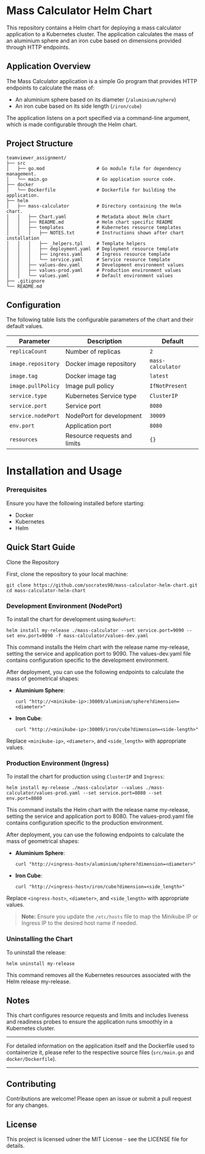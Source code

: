 # Mass Calculator Helm Chart

This repository contains a Helm chart for deploying a mass calculator application to a Kubernetes cluster. The application calculates the mass of an aluminium sphere and an iron cube based on dimensions provided through HTTP endpoints.

## Application Overview

The Mass Calculator application is a simple Go program that provides HTTP endpoints to calculate the mass of:
- An aluminium sphere based on its diameter (`/aluminium/sphere`)
- An iron cube based on its side length (`/iron/cube`)

The application listens on a port specified via a command-line argument, which is made configurable through the Helm chart.

## Project Structure
```shell
teamviewer_assignment/
├── src
│   ├── go.mod                   # Go module file for dependency management.
│   └── main.go                  # Go application source code.
├── docker
│   └── Dockerfile               # Dockerfile for building the application.
├── helm
│   ├── mass-calculator          # Directory containing the Helm chart.
│   │   ├── Chart.yaml           # Metadata about Helm chart
│   │   ├── README.md            # Helm chart specific README
│   │   ├── templates            # Kubernetes resource templates
│   │   │   ├── NOTES.txt        # Instructions shown after chart installation
│   │   │   ├── _helpers.tpl     # Template helpers
│   │   │   ├── deployment.yaml  # Deployment resource template
│   │   │   ├── ingress.yaml     # Ingress resource template
│   │   │   └── service.yaml     # Service resource template
│   │   ├── values-dev.yaml      # Development environment values
│   │   ├── values-prod.yaml     # Production environment values
│   │   └── values.yaml          # Default environment values
├── .gitignore
└── README.md

```

## Configuration
The following table lists the configurable parameters of the chart and their default values.


| Parameter          | Description                  | Default           |
| ------------------ | ---------------------------- | ----------------- |
| `replicaCount`     | Number of replicas           | `2`               |
| `image.repository` | Docker image repository      | `mass-calculator` |
| `image.tag`        | Docker image tag             | `latest`          |
| `image.pullPolicy` | Image pull policy            | `IfNotPresent`    |
| `service.type`     | Kubernetes Service type      | `ClusterIP`       |
| `service.port`     | Service port                 | `8080`            |
| `service.nodePort` | NodePort for development     | `30009`           |
| `env.port`         | Application port             | `8080`            |
| `resources`        | Resource requests and limits | `{}`              |

# Installation and Usage

### Prerequisites
Ensure you have the following installed before starting:
- Docker
- Kubernetes
- Helm

## Quick Start Guide

Clone the Repository

First, clone the repository to your local machine:
```shell
git clone https://github.com/socrates90/mass-calculator-helm-chart.git
cd mass-calculator-helm-chart
```

### Development Environment (NodePort)

To install the chart for development using `NodePort`:
```shell
helm install my-release ./mass-calculator --set service.port=9090 --set env.port=9090 -f mass-calculator/values-dev.yaml
```
This command installs the Helm chart with the release name my-release, setting the service and application port to 9090. The values-dev.yaml file contains configuration specific to the development environment.

After deployment, you can use the following endpoints to calculate the mass of geometrical shapes:
- **Aluminium Sphere**:
    ```shell
    curl "http://<minikube-ip>:30009/aluminium/sphere?dimension=<diameter>"
    ```
- **Iron Cube**:
    ```shell
    curl "http://<minikube-ip>:30009/iron/cube?dimension=<side-length>" 
    ```
Replace `<minikube-ip>`, `<diameter>`, and `<side_length>` with appropriate values.

### Production Environment (Ingress)
To install the chart for production using `ClusterIP` and `Ingress`:
```shell
helm install my-release ./mass-calculator --values ./mass-calculator/values-prod.yaml --set service.port=8080 --set env.port=8080
```
This command installs the Helm chart with the release name my-release, setting the service and application port to 8080. The values-prod.yaml file contains configuration specific to the production environment.

After deployment, you can use the following endpoints to calculate the mass of geometrical shapes:
- **Aluminium Sphere**:
    ```shell
    curl "http://<ingress-host>/aluminium/sphere?dimension=<diameter>"
    ```
- **Iron Cube**:
    ```shell
    curl "http://<ingress-host>/iron/cube?dimension=<side_length>"
    ```
Replace `<ingress-host>`, `<diameter>`, and `<side_length>` with appropriate values.

> **Note:** Ensure you update the `/etc/hosts` file to map the Minikube IP or Ingress IP to the desired host name if needed. 

### Uninstalling the Chart
To uninstall the release:
```shell
helm uninstall my-release
```

This command removes all the Kubernetes resources associated with the Helm release my-release.

## Notes
This chart configures resource requests and limits and includes liveness and readiness probes to ensure the application runs smoothly in a Kubernetes cluster.

---

For detailed information on the application itself and the Dockerfile used to containerize it, please refer to the respective source files (`src/main.go` and `docker/Dockerfile`).

---

## Contributing
Contributions are welcome! Please open an issue or submit a pull request for any changes.

## License
This project is licensed udner the MIT License - see the LICENSE file for details.